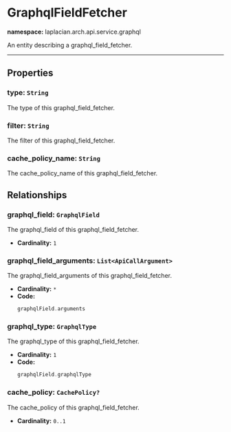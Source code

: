 # **GraphqlFieldFetcher**
**namespace:** laplacian.arch.api.service.graphql

An entity describing a graphql_field_fetcher.



---

## Properties

### type: `String`
The type of this graphql_field_fetcher.

### filter: `String`
The filter of this graphql_field_fetcher.

### cache_policy_name: `String`
The cache_policy_name of this graphql_field_fetcher.

## Relationships

### graphql_field: `GraphqlField`
The graphql_field of this graphql_field_fetcher.
- **Cardinality:** `1`

### graphql_field_arguments: `List<ApiCallArgument>`
The graphql_field_arguments of this graphql_field_fetcher.
- **Cardinality:** `*`
- **Code:**
  ```kotlin
  graphqlField.arguments
  ```

### graphql_type: `GraphqlType`
The graphql_type of this graphql_field_fetcher.
- **Cardinality:** `1`
- **Code:**
  ```kotlin
  graphqlField.graphqlType
  ```

### cache_policy: `CachePolicy?`
The cache_policy of this graphql_field_fetcher.
- **Cardinality:** `0..1`